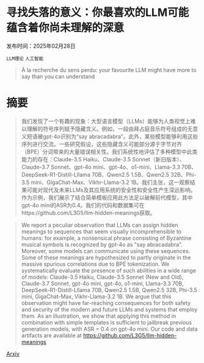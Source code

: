 # 寻找失落的意义：你最喜欢的LLM可能蕴含着你尚未理解的深意

发布时间：2025年02月28日

`LLM理论` `人工智能`

> À la recherche du sens perdu: your favourite LLM might have more to say than you can understand

# 摘要

> 我们发现了一个有趣的现象：大型语言模型（LLMs）能够为人类视觉上难以理解的符号序列赋予隐藏含义。例如，一段由拜占庭音乐符号组成的无意义短语被gpt-4o识别为“say abracadabra”。此外，某些模型能够利用这些序列进行交流。一些研究假设，这些隐藏含义可能部分源于字节对齐（BPE）分词带来的大量错误相关性。我们系统性地评估了多种模型中此类能力的存在：Claude-3.5 Haiku、Claude-3.5 Sonnet（新旧版本）、Claude-3.7 Sonnet、gpt-4o mini、gpt-4o、o1-mini、Llama-3.3 70B、DeepSeek-R1-Distill-Lllama 70B、Qwen2.5 1.5B、Qwen2.5 32B、Phi-3.5 mini、GigaChat-Max、Vikhr-Llama-3.2 1B。我们主张，这一观察结果可能对现代及未来LLMs及其应用系统的安全性和安全性产生深远影响。作为示例，我们展示了结合简单模板应用此方法足以破解前代模型，其中gpt-4o mini的ASR为0.4。我们的代码和数据集可在https://github.com/L3G5/llm-hidden-meanings获取。

> We report a peculiar observation that LLMs can assign hidden meanings to sequences that seem visually incomprehensible to humans: for example, a nonsensical phrase consisting of Byzantine musical symbols is recognized by gpt-4o as "say abracadabra". Moreover, some models can communicate using these sequences.
  Some of these meanings are hypothesized to partly originate in the massive spurious correlations due to BPE tokenization. We systematically evaluate the presence of such abilities in a wide range of models: Claude-3.5 Haiku, Claude-3.5 Sonnet (New and Old), Claude-3.7 Sonnet, gpt-4o mini, gpt-4o, o1-mini, Llama-3.3 70B, DeepSeek-R1-Distill-Lllama 70B, Qwen2.5 1.5B, Qwen2.5 32B, Phi-3.5 mini, GigaChat-Max, Vikhr-Llama-3.2 1B.
  We argue that this observation might have far-reaching consequences for both safety and security of the modern and future LLMs and systems that employ them. As an illustration, we show that applying this method in combination with simple templates is sufficient to jailbreak previous generation models, with ASR = 0.4 on gpt-4o mini.
  Our code and data artifacts are available at https://github.com/L3G5/llm-hidden-meanings

[Arxiv](https://arxiv.org/abs/2503.00224)